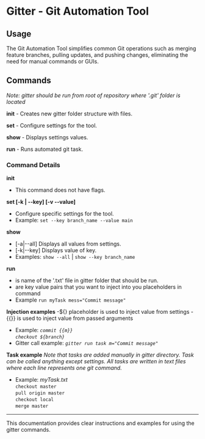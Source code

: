 # Gitter - Git Automation Tool

## Usage
The Git Automation Tool simplifies common Git operations such as merging feature branches, pulling updates, and pushing changes, eliminating the need for manual commands or GUIs.

## Commands

<em>Note: gitter should be run from root of repository where '.git' folder is located</em>

**init** - Creates new gitter folder structure with files.

**set** - Configure settings for the tool.

**show** - Displays settings values.

**run** - Runs automated git task.

### Command Details

**init**
- This command does not have flags.

**set [-k | --key] <key> [-v --value] <value>**
- Configure specific settings for the tool.
- Example: `set --key branch_name --value main`

**show**
- [-a|--all] Displays all values from settings.
- [-k|--key] <key> Displays value of key.
- Examples: `show --all` | `show --key branch_name`

**run <task> <args>**
- <task> is name of the '.txt' file in gitter folder that should be run.
- <args> are key value pairs that you want to inject into you placeholders in command
- Example `run myTask mess="Commit message"`

**Injection examples**
-${<key>} placeholder is used to inject value from settings
-{{<key>}} is used to inject value from passed arguments
- Example: <em>`commit {{m}}`<br>`checkout ${branch}`</em>
- Gitter call example: <em>`gitter run task m="Commit message"`</em>

**Task example**
<em>Note that tasks are added manually in gitter directory.
Task can be called anything except settings.
All tasks are written in text files where each line represents one git command.</em>
- Example: <em>myTask.txt</em><br>
`checkout master`<br>`pull origin master`<br>`checkout local`<br>`merge master`
---

This documentation provides clear instructions and examples for using the gitter commands.

